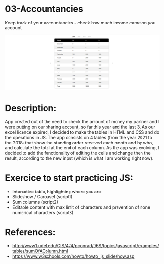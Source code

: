 # 03-Accountancies
Keep track of your accountancies - check how much income came on you account

![Alt Text](https://raw.githubusercontent.com/AnnaZaragoza/03-Accountancies/main/accountancies/gif/gif.gif)

# Description:
App created out of the need to check the amount of money my partner and I were putting on our sharing account, so far this year and the last 3.
As our excel licence expired, I decided to make the tables in HTML and CSS and do the operations in JS.
The app consists on 4 tables (from the year 2021 to the 2018) that show the standing order received each month and by who, and calculate the total at the end of each column.
As the app was evolving, I decided to add the functionality of editing the cells and change then the result, according to the new input (which is what I am working right now).

# Exercice to start practicing JS:
* Interactive table, highlighting where you are
* Slideshow / Carousel (script1)
* Sum columns (script2)
* Editable content with max limit of characters and prevention of none numerical characters (script3)

# References:
* http://www1.udel.edu/CIS/474/pconrad/06S/topics/javascript/examples/tables/sumOfAColumn.html
* https://www.w3schools.com/howto/howto_js_slideshow.asp

